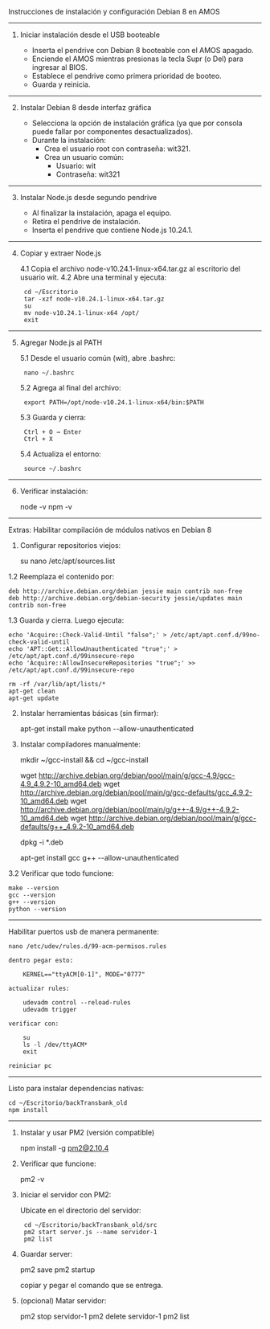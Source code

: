 Instrucciones de instalación y configuración Debian 8 en AMOS

---------------------------------------------------------------------------------------------------

1. Iniciar instalación desde el USB booteable

    - Inserta el pendrive con Debian 8 booteable con el AMOS apagado.
    - Enciende el AMOS mientras presionas la tecla Supr (o Del) para ingresar al BIOS.
    - Establece el pendrive como primera prioridad de booteo.
    - Guarda y reinicia.

---------------------------------------------------------------------------------------------------

2. Instalar Debian 8 desde interfaz gráfica

    - Selecciona la opción de instalación gráfica (ya que por consola puede fallar por componentes desactualizados).
    - Durante la instalación:
        - Crea el usuario root con contraseña: wit321.
        - Crea un usuario común:
            - Usuario: wit
            - Contraseña: wit321

---------------------------------------------------------------------------------------------------

3. Instalar Node.js desde segundo pendrive

    - Al finalizar la instalación, apaga el equipo.
    - Retira el pendrive de instalación.
    - Inserta el pendrive que contiene Node.js 10.24.1.

---------------------------------------------------------------------------------------------------

4. Copiar y extraer Node.js

    4.1 Copia el archivo node-v10.24.1-linux-x64.tar.gz al escritorio del usuario wit.
    4.2 Abre una terminal y ejecuta:

        cd ~/Escritorio
        tar -xzf node-v10.24.1-linux-x64.tar.gz
        su
        mv node-v10.24.1-linux-x64 /opt/
        exit

---------------------------------------------------------------------------------------------------

5. Agregar Node.js al PATH

    5.1 Desde el usuario común (wit), abre .bashrc:

        nano ~/.bashrc

    5.2 Agrega al final del archivo:

        export PATH=/opt/node-v10.24.1-linux-x64/bin:$PATH

    5.3 Guarda y cierra:

        Ctrl + O → Enter
        Ctrl + X

    5.4 Actualiza el entorno:

        source ~/.bashrc

---------------------------------------------------------------------------------------------------

6. Verificar instalación:

    node -v
    npm -v

---------------------------------------------------------------------------------------------------

Extras: Habilitar compilación de módulos nativos en Debian 8

1. Configurar repositorios viejos:

    su
    nano /etc/apt/sources.list

1.2 Reemplaza el contenido por:

    deb http://archive.debian.org/debian jessie main contrib non-free
    deb http://archive.debian.org/debian-security jessie/updates main contrib non-free

1.3 Guarda y cierra. Luego ejecuta:

    echo 'Acquire::Check-Valid-Until "false";' > /etc/apt/apt.conf.d/99no-check-valid-until
    echo 'APT::Get::AllowUnauthenticated "true";' > /etc/apt/apt.conf.d/99insecure-repo
    echo 'Acquire::AllowInsecureRepositories "true";' >> /etc/apt/apt.conf.d/99insecure-repo

    rm -rf /var/lib/apt/lists/*
    apt-get clean
    apt-get update

2. Instalar herramientas básicas (sin firmar):

    apt-get install make python --allow-unauthenticated

3. Instalar compiladores manualmente:

    mkdir ~/gcc-install && cd ~/gcc-install

    wget http://archive.debian.org/debian/pool/main/g/gcc-4.9/gcc-4.9_4.9.2-10_amd64.deb
    wget http://archive.debian.org/debian/pool/main/g/gcc-defaults/gcc_4.9.2-10_amd64.deb
    wget http://archive.debian.org/debian/pool/main/g/g++-4.9/g++-4.9.2-10_amd64.deb
    wget http://archive.debian.org/debian/pool/main/g/gcc-defaults/g++_4.9.2-10_amd64.deb

    dpkg -i *.deb

    apt-get install gcc g++ --allow-unauthenticated

3.2 Verificar que todo funcione:

    make --version
    gcc --version
    g++ --version
    python --version

---------------------------------------------------------------------------------------------------

Habilitar puertos usb de manera permanente:

    nano /etc/udev/rules.d/99-acm-permisos.rules

    dentro pegar esto:

        KERNEL=="ttyACM[0-1]", MODE="0777"

    actualizar rules:

        udevadm control --reload-rules
        udevadm trigger

    verificar con:

        su
        ls -l /dev/ttyACM*
        exit

    reiniciar pc

---------------------------------------------------------------------------------------------------

Listo para instalar dependencias nativas:

    cd ~/Escritorio/backTransbank_old
    npm install

---------------------------------------------------------------------------------------------------

1. Instalar y usar PM2 (versión compatible)

    npm install -g pm2@2.10.4

2. Verificar que funcione:

    pm2 -v

3. Iniciar el servidor con PM2:

    Ubícate en el directorio del servidor:

        cd ~/Escritorio/backTransbank_old/src
        pm2 start server.js --name servidor-1
        pm2 list

4. Guardar server:

    pm2 save
    pm2 startup

    copiar y pegar el comando que se entrega.

4. (opcional) Matar servidor:

    pm2 stop servidor-1
    pm2 delete servidor-1
    pm2 list


